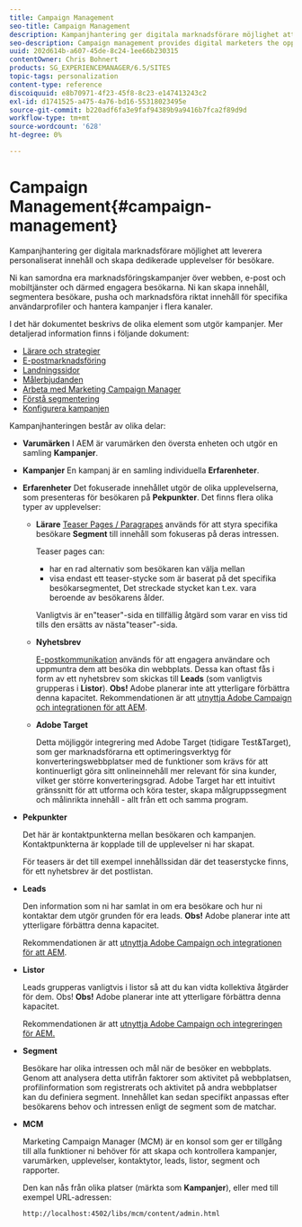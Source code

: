 ```yaml
---
title: Campaign Management
seo-title: Campaign Management
description: Kampanjhantering ger digitala marknadsförare möjlighet att leverera personaliserat innehåll och skapa dedikerade upplevelser för besökare. Ni kan samordna era marknadsföringskampanjer över webben, e-post och mobiltjänster och därmed engagera besökarna.
seo-description: Campaign management provides digital marketers the opportunity to deliver personalized content and so create dedicated experiences for visitors. It allows you to orchestrate your marketing campaigns across the web, email and mobile services and so engage your visitors.
uuid: 202d614b-a607-45de-8c24-1ee66b230315
contentOwner: Chris Bohnert
products: SG_EXPERIENCEMANAGER/6.5/SITES
topic-tags: personalization
content-type: reference
discoiquuid: e8b70971-4f23-45f8-8c23-e147413243c2
exl-id: d1741525-a475-4a76-bd16-55318023495e
source-git-commit: b220adf6fa3e9faf94389b9a9416b7fca2f89d9d
workflow-type: tm+mt
source-wordcount: '628'
ht-degree: 0%

---
```


# Campaign Management{#campaign-management}

Kampanjhantering ger digitala marknadsförare möjlighet att leverera personaliserat innehåll och skapa dedikerade upplevelser för besökare.

Ni kan samordna era marknadsföringskampanjer över webben, e-post och mobiltjänster och därmed engagera besökarna. Ni kan skapa innehåll, segmentera besökare, pusha och marknadsföra riktat innehåll för specifika användarprofiler och hantera kampanjer i flera kanaler.

I det här dokumentet beskrivs de olika element som utgör kampanjer. Mer detaljerad information finns i följande dokument:

* [Lärare och strategier](/help/sites-classic-ui-authoring/classic-personalization-campaigns-teasers-strategy.md)
* [E-postmarknadsföring](/help/sites-classic-ui-authoring/classic-personalization-campaigns-email.md)
* [Landningssidor](/help/sites-classic-ui-authoring/classic-personalization-campaigns-landingpage.md)
* [Målerbjudanden](/help/sites-classic-ui-authoring/classic-personalization-campaigns-target-offers.md)
* [Arbeta med Marketing Campaign Manager](/help/sites-classic-ui-authoring/classic-personalization-campaigns-mktg-manager.md)
* [Förstå segmentering](/help/sites-classic-ui-authoring/classic-personalization-campaigns-segmentation.md)
* [Konfigurera kampanjen](/help/sites-classic-ui-authoring/classic-personalization-campaigns-setting-up-your.md)

Kampanjhanteringen består av olika delar:

* **Varumärken**
I AEM är varumärken den översta enheten och utgör en samling 
**Kampanjer**.

* **Kampanjer**
En kampanj är en samling individuella 
**Erfarenheter**.

* **Erfarenheter**
Det fokuserade innehållet utgör de olika upplevelserna, som presenteras för besökaren på 
**Pekpunkter**. Det finns flera olika typer av upplevelser:

   * **Lärare**
      [Teaser Pages / Paragrapes](#teasers) används för att styra specifika besökare **Segment** till innehåll som fokuseras på deras intressen.

      Teaser pages can:

      * har en rad alternativ som besökaren kan välja mellan
      * visa endast ett teaser-stycke som är baserat på det specifika besökarsegmentet, Det streckade stycket kan t.ex. vara beroende av besökarens ålder.

      Vanligtvis är en&quot;teaser&quot;-sida en tillfällig åtgärd som varar en viss tid tills den ersätts av nästa&quot;teaser&quot;-sida.

   * **Nyhetsbrev**

      [E-postkommunikation](#emailmarketing) används för att engagera användare och uppmuntra dem att besöka din webbplats. Dessa kan oftast fås i form av ett nyhetsbrev som skickas till **Leads** (som vanligtvis grupperas i **Listor**). **Obs!** Adobe planerar inte att ytterligare förbättra denna kapacitet. Rekommendationen är att [utnyttja Adobe Campaign och integrationen för att AEM](/help/sites-administering/campaign.md).

   * **Adobe Target**

      Detta möjliggör integrering med Adobe Target (tidigare Test&amp;Target), som ger marknadsförarna ett optimeringsverktyg för konverteringswebbplatser med de funktioner som krävs för att kontinuerligt göra sitt onlineinnehåll mer relevant för sina kunder, vilket ger större konverteringsgrad. Adobe Target har ett intuitivt gränssnitt för att utforma och köra tester, skapa målgruppssegment och målinrikta innehåll - allt från ett och samma program.


* **Pekpunkter**

   Det här är kontaktpunkterna mellan besökaren och kampanjen. Kontaktpunkterna är kopplade till de upplevelser ni har skapat.

   För teasers är det till exempel innehållssidan där det teaserstycke finns, för ett nyhetsbrev är det postlistan.

* **Leads**

   Den information som ni har samlat in om era besökare och hur ni kontaktar dem utgör grunden för era leads. **Obs!** Adobe planerar inte att ytterligare förbättra denna kapacitet.

   Rekommendationen är att [utnyttja Adobe Campaign och integrationen för att AEM](/help/sites-administering/campaign.md).

* **Listor**

   Leads grupperas vanligtvis i listor så att du kan vidta kollektiva åtgärder för dem. Obs! **Obs!** Adobe planerar inte att ytterligare förbättra denna kapacitet.

   Rekommendationen är att [utnyttja Adobe Campaign och integreringen för AEM.](/help/sites-administering/campaign.md)

* **Segment**

   Besökare har olika intressen och mål när de besöker en webbplats. Genom att analysera detta utifrån faktorer som aktivitet på webbplatsen, profilinformation som registrerats och aktivitet på andra webbplatser kan du definiera segment. Innehållet kan sedan specifikt anpassas efter besökarens behov och intressen enligt de segment som de matchar.

* **MCM**

   Marketing Campaign Manager (MCM) är en konsol som ger er tillgång till alla funktioner ni behöver för att skapa och kontrollera kampanjer, varumärken, upplevelser, kontaktytor, leads, listor, segment och rapporter.

   Den kan nås från olika platser (märkta som **Kampanjer**), eller med till exempel URL-adressen:

   `http://localhost:4502/libs/mcm/content/admin.html`
